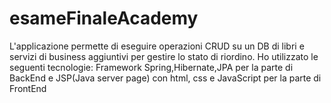# esameFinaleAcademy
L'applicazione permette di eseguire operazioni CRUD su un DB di libri e servizi di business aggiuntivi per gestire lo stato di riordino. Ho utilizzato le seguenti tecnologie: Framework Spring,Hibernate,JPA per la parte di BackEnd e JSP(Java server page) con html, css e JavaScript per la parte di FrontEnd
